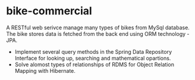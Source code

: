 # bike-commercial
A RESTful web serivce manage many types of bikes from MySql database.
The bike stores data is fetched from the back end using ORM technology - JPA.
+ Implement several query methods in the Spring Data Repository Interface for looking up, searching and mathematical opartions.
+ Solve alomost types of relationships of RDMS for Object Relation Mapping with Hibernate.
